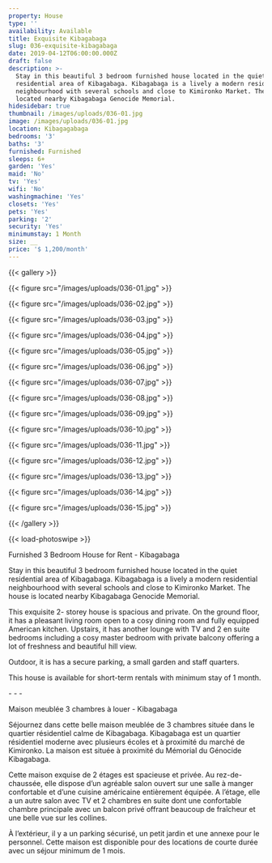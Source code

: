 ```yaml
---
property: House
type: ''
availability: Available
title: Exquisite Kibagabaga
slug: 036-exquisite-kibagabaga
date: 2019-04-12T06:00:00.000Z
draft: false
description: >-
  Stay in this beautiful 3 bedroom furnished house located in the quiet
  residential area of Kibagabaga. Kibagabaga is a lively a modern residential
  neighbourhood with several schools and close to Kimironko Market. The house is
  located nearby Kibagabaga Genocide Memorial.
hidesidebar: true
thumbnail: /images/uploads/036-01.jpg
image: /images/uploads/036-01.jpg
location: Kibagagabaga
bedrooms: '3'
baths: '3'
furnished: Furnished
sleeps: 6+
garden: 'Yes'
maid: 'No'
tv: 'Yes'
wifi: 'No'
washingmachine: 'Yes'
closets: 'Yes'
pets: 'Yes'
parking: '2'
security: 'Yes'
minimumstay: 1 Month
size: __
price: '$ 1,200/month'
---
```

{{< gallery >}}

{{< figure src="/images/uploads/036-01.jpg" >}}

{{< figure src="/images/uploads/036-02.jpg" >}}

{{< figure src="/images/uploads/036-03.jpg" >}}

{{< figure src="/images/uploads/036-04.jpg" >}}

{{< figure src="/images/uploads/036-05.jpg" >}}

{{< figure src="/images/uploads/036-06.jpg" >}}

{{< figure src="/images/uploads/036-07.jpg" >}}

{{< figure src="/images/uploads/036-08.jpg" >}}

{{< figure src="/images/uploads/036-09.jpg" >}}

{{< figure src="/images/uploads/036-10.jpg" >}}

{{< figure src="/images/uploads/036-11.jpg" >}}

{{< figure src="/images/uploads/036-12.jpg" >}}

{{< figure src="/images/uploads/036-13.jpg" >}}

{{< figure src="/images/uploads/036-14.jpg" >}}

{{< figure src="/images/uploads/036-15.jpg" >}}

{{< /gallery >}}

{{< load-photoswipe >}}

Furnished 3 Bedroom House for Rent - Kibagabaga

Stay in this beautiful 3 bedroom furnished house located in the quiet residential area of Kibagabaga. Kibagabaga is a lively a modern residential neighbourhood with several schools and close to Kimironko Market. The house is located nearby Kibagabaga Genocide Memorial.

This exquisite 2- storey house is spacious and private. On the ground floor, it has a pleasant living room open to a cosy dining room and fully equipped American kitchen. Upstairs, it has another lounge with TV and 2 en suite bedrooms including a cosy master bedroom with private balcony offering a lot of freshness and beautiful hill view.

Outdoor, it is has a secure parking, a small garden and staff quarters.

This house is available for short-term rentals with minimum stay of 1 month. 

\- - - 

Maison meublée 3 chambres à louer - Kibagabaga

Séjournez dans cette belle maison meublée de 3 chambres située dans le quartier résidentiel calme de Kibagabaga. Kibagabaga est un quartier résidentiel moderne avec plusieurs écoles et à proximité du marché de Kimironko. La maison est située à proximité du Mémorial du Génocide Kibagabaga.

Cette maison exquise de 2 étages est spacieuse et privée. Au rez-de-chaussée, elle dispose d’un agréable salon ouvert sur une salle à manger confortable et d’une cuisine américaine entièrement équipée. A l’étage, elle a un autre salon avec TV et 2 chambres en suite dont une confortable chambre principale avec un balcon privé offrant beaucoup de fraîcheur et une belle vue sur les collines.

À l’extérieur, il y a un parking sécurisé, un petit jardin et une annexe pour le personnel. Cette maison est disponible pour des locations de courte durée avec un séjour minimum de 1 mois.

